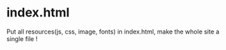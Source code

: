 # index.html
Put all resources(js, css, image, fonts) in index.html, make the whole site a single file !
